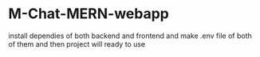 # M-Chat-MERN-webapp

install dependies of both backend and frontend
and make .env file of both of them and then project will ready to use
